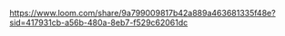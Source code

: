 https://www.loom.com/share/9a799009817b42a889a463681335f48e?sid=417931cb-a56b-480a-8eb7-f529c62061dc
